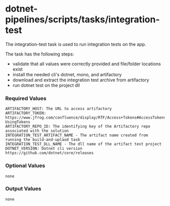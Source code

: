 # dotnet-pipelines/scripts/tasks/integration-test

The integration-test task is used to run integration tests on the app.

The task has the following steps:
- validate that all values were correctly provided and file/folder locations exist
- install the needed cli's dotnet, mono, and artifactory
- download and extract the integration test archive from artifactory
- run dotnet test on the project dll

### Required Values
	ARTIFACTORY_HOST: The URL to access artifactory
	ARTIFACTORY_TOKEN: https://www.jfrog.com/confluence/display/RTF/Access+Tokens#AccessTokens-UsingTokens
	ARTIFACTORY_REPO_ID: The identifying key of the Artifactory repo associated with the solution
	INTEGRATION_TEST_ARTIFACT_NAME - The artifact name created from running the build-and-uplaod task
	INTEGRATION_TEST_DLL_NAME - The dll name of the artifact test project
	DOTNET_VERSION: Dotnet cli version https://github.com/dotnet/core/releases

### Optional Values
	none

### Output Values
	none